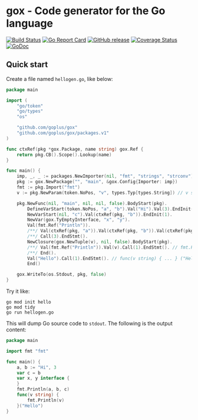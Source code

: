 gox - Code generator for the Go language
========

[![Build Status](https://github.com/goplus/gox/actions/workflows/go.yml/badge.svg)](https://github.com/goplus/gox/actions/workflows/go.yml)
[![Go Report Card](https://goreportcard.com/badge/github.com/goplus/gox)](https://goreportcard.com/report/github.com/goplus/gox)
[![GitHub release](https://img.shields.io/github/v/tag/goplus/gox.svg?label=release)](https://github.com/goplus/gox/releases)
[![Coverage Status](https://codecov.io/gh/goplus/gox/branch/main/graph/badge.svg)](https://codecov.io/gh/goplus/gox)
[![GoDoc](https://pkg.go.dev/badge/github.com/goplus/gox.svg)](https://pkg.go.dev/mod/github.com/goplus/gox)

## Quick start

Create a file named `hellogen.go`, like below:

```go
package main

import (
	"go/token"
	"go/types"
	"os"

	"github.com/goplus/gox"
	"github.com/goplus/gox/packages.v1"
)

func ctxRef(pkg *gox.Package, name string) gox.Ref {
	return pkg.CB().Scope().Lookup(name)
}

func main() {
	imp, _, _ := packages.NewImporter(nil, "fmt", "strings", "strconv")
	pkg := gox.NewPackage("", "main", &gox.Config{Importer: imp})
	fmt := pkg.Import("fmt")
	v := pkg.NewParam(token.NoPos, "v", types.Typ[types.String]) // v string

	pkg.NewFunc(nil, "main", nil, nil, false).BodyStart(pkg).
		DefineVarStart(token.NoPos, "a", "b").Val("Hi").Val(3).EndInit(2). // a, b := "Hi", 3
		NewVarStart(nil, "c").Val(ctxRef(pkg, "b")).EndInit(1).            // var c = b
		NewVar(gox.TyEmptyInterface, "x", "y").                            // var x, y interface{}
		Val(fmt.Ref("Println")).
		/**/ Val(ctxRef(pkg, "a")).Val(ctxRef(pkg, "b")).Val(ctxRef(pkg, "c")). // fmt.Println(a, b, c)
		/**/ Call(3).EndStmt().
		NewClosure(gox.NewTuple(v), nil, false).BodyStart(pkg).
		/**/ Val(fmt.Ref("Println")).Val(v).Call(1).EndStmt(). // fmt.Println(v)
		/**/ End().
		Val("Hello").Call(1).EndStmt(). // func(v string) { ... } ("Hello")
		End()

	gox.WriteTo(os.Stdout, pkg, false)
}
```

Try it like:

```shell
go mod init hello
go mod tidy
go run hellogen.go
```

This will dump Go source code to `stdout`. The following is the output content:

```go
package main

import fmt "fmt"

func main() {
	a, b := "Hi", 3
	var c = b
	var x, y interface {
	}
	fmt.Println(a, b, c)
	func(v string) {
		fmt.Println(v)
	}("Hello")
}
```
